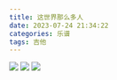 ```yaml
---
title: 这世界那么多人
date: 2023-07-24 21:34:22
categories: 乐谱
tags: 吉他
---
```



![](虫虫吉他-这世界那么多人_00.png)
![](虫虫吉他-这世界那么多人_01.png)
![](虫虫吉他-这世界那么多人_02.png)